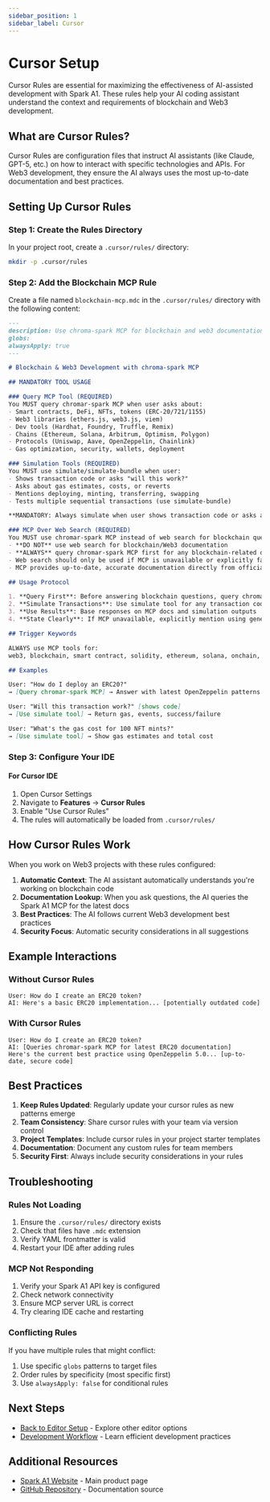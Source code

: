 ```yaml
---
sidebar_position: 1
sidebar_label: Cursor
---
```


# Cursor Setup

Cursor Rules are essential for maximizing the effectiveness of AI-assisted development with Spark A1. These rules help your AI coding assistant understand the context and requirements of blockchain and Web3 development.

## What are Cursor Rules?

Cursor Rules are configuration files that instruct AI assistants (like Claude, GPT-5, etc.) on how to interact with specific technologies and APIs. For Web3 development, they ensure the AI always uses the most up-to-date documentation and best practices.

## Setting Up Cursor Rules

### Step 1: Create the Rules Directory

In your project root, create a `.cursor/rules/` directory:

```bash
mkdir -p .cursor/rules
```

### Step 2: Add the Blockchain MCP Rule

Create a file named `blockchain-mcp.mdc` in the `.cursor/rules/` directory with the following content:

```markdown
---
description: Use chroma-spark MCP for blockchain and web3 documentation
globs:
alwaysApply: true
---

# Blockchain & Web3 Development with chroma-spark MCP

## MANDATORY TOOL USAGE

### Query MCP Tool (REQUIRED)
You MUST query chromar-spark MCP when user asks about:
- Smart contracts, DeFi, NFTs, tokens (ERC-20/721/1155)
- Web3 libraries (ethers.js, web3.js, viem)
- Dev tools (Hardhat, Foundry, Truffle, Remix)
- Chains (Ethereum, Solana, Arbitrum, Optimism, Polygon)
- Protocols (Uniswap, Aave, OpenZeppelin, Chainlink)
- Gas optimization, security, wallets, deployment

### Simulation Tools (REQUIRED)
You MUST use simulate/simulate-bundle when user:
- Shows transaction code or asks "will this work?"
- Asks about gas estimates, costs, or reverts
- Mentions deploying, minting, transferring, swapping
- Tests multiple sequential transactions (use simulate-bundle)

**MANDATORY: Always simulate when user shows transaction code or asks about transaction outcomes.**

### MCP Over Web Search (REQUIRED)
You MUST use chromar-spark MCP instead of web search for blockchain queries:
- **DO NOT** use web search for blockchain/Web3 documentation
- **ALWAYS** query chromar-spark MCP first for any blockchain-related question
- Web search should only be used if MCP is unavailable or explicitly fails
- MCP provides up-to-date, accurate documentation directly from official sources

## Usage Protocol

1. **Query First**: Before answering blockchain questions, query chromar-spark MCP (NOT web search)
2. **Simulate Transactions**: Use simulate tool for any transaction code or gas questions
3. **Use Results**: Base responses on MCP docs and simulation outputs
4. **State Clearly**: If MCP unavailable, explicitly mention using general knowledge

## Trigger Keywords

ALWAYS use MCP tools for:
web3, blockchain, smart contract, solidity, ethereum, solana, onchain, dapp, defi, nft, token, erc20, erc721, erc1155, wallet, transaction, gas, gwei, abi, deploy, mint, transfer, swap, stake, approve, simulate, revert, hardhat, foundry, truffle, remix, viem, ethers, web3js, uniswap, aave, compound, polymarket, opensea, chainlink, polygon, arbitrum, optimism, avalanche, layer2, metamask, infura, alchemy, ipfs

## Examples

User: "How do I deploy an ERC20?"
→ [Query chromar-spark MCP] → Answer with latest OpenZeppelin patterns

User: "Will this transaction work?" [shows code]
→ [Use simulate tool] → Return gas, events, success/failure

User: "What's the gas cost for 100 NFT mints?"
→ [Use simulate tool] → Show gas estimates and total cost
```

### Step 3: Configure Your IDE

#### For Cursor IDE

1. Open Cursor Settings
2. Navigate to **Features** → **Cursor Rules**
3. Enable "Use Cursor Rules"
4. The rules will automatically be loaded from `.cursor/rules/`


## How Cursor Rules Work

When you work on Web3 projects with these rules configured:

1. **Automatic Context**: The AI assistant automatically understands you're working on blockchain code
2. **Documentation Lookup**: When you ask questions, the AI queries the Spark A1 MCP for the latest docs
3. **Best Practices**: The AI follows current Web3 development best practices
4. **Security Focus**: Automatic security considerations in all suggestions

## Example Interactions

### Without Cursor Rules
```
User: How do I create an ERC20 token?
AI: Here's a basic ERC20 implementation... [potentially outdated code]
```

### With Cursor Rules
```
User: How do I create an ERC20 token?
AI: [Queries chromar-spark MCP for latest ERC20 documentation]
Here's the current best practice using OpenZeppelin 5.0... [up-to-date, secure code]
```

## Best Practices

1. **Keep Rules Updated**: Regularly update your cursor rules as new patterns emerge
2. **Team Consistency**: Share cursor rules with your team via version control
3. **Project Templates**: Include cursor rules in your project starter templates
4. **Documentation**: Document any custom rules for team members
5. **Security First**: Always include security considerations in your rules

## Troubleshooting

### Rules Not Loading

1. Ensure the `.cursor/rules/` directory exists
2. Check that files have `.mdc` extension
3. Verify YAML frontmatter is valid
4. Restart your IDE after adding rules

### MCP Not Responding

1. Verify your Spark A1 API key is configured
2. Check network connectivity
3. Ensure MCP server URL is correct
4. Try clearing IDE cache and restarting

### Conflicting Rules

If you have multiple rules that might conflict:
1. Use specific `globs` patterns to target files
2. Order rules by specificity (most specific first)
3. Use `alwaysApply: false` for conditional rules

## Next Steps

- [Back to Editor Setup](/docs/editors) - Explore other editor options
- [Development Workflow](/docs/workflow) - Learn efficient development practices

## Additional Resources

- [Spark A1 Website](https://chrom.ar) - Main product page
- [GitHub Repository](https://github.com/chrom-ar/docs) - Documentation source